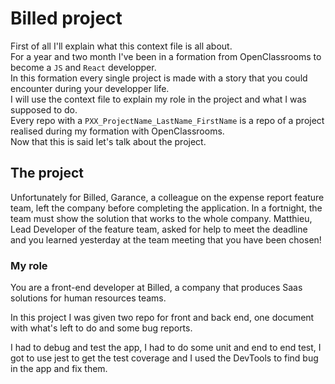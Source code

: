 # Billed project

First of all I'll explain what this context file is all about. <br />
For a year and two month I've been in a formation from OpenClassrooms to become a `JS` and `React` developper. <br />
In this formation every single project is made with a story that you could encounter during your developper life. <br />
I will use the context file to explain my role in the project and what I was supposed to do. <br />
Every repo with a `PXX_ProjectName_LastName_FirstName` is a repo of a project realised during my formation with OpenClassrooms. <br />
Now that this is said let's talk about the project. <br />

## The project

Unfortunately for Billed, Garance, a colleague on the expense report feature team, left the company before completing the application. In a fortnight, the team must show the solution that works to the whole company. Matthieu, Lead Developer of the feature team, asked for help to meet the deadline and you learned yesterday at the team meeting that you have been chosen!

### My role

You are a front-end developer at Billed, a company that produces Saas solutions for human resources teams.

In this project I was given two repo for front and back end, one document with what's left to do and some bug reports.

I had to debug and test the app, I had to do some unit and end to end test, I got to use jest to get the test coverage and I used the DevTools to find bug in the app and fix them.
